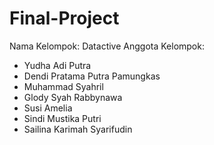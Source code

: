 # Final-Project
Nama Kelompok: Datactive
Anggota Kelompok:
- Yudha Adi Putra
- Dendi Pratama Putra Pamungkas
- Muhammad Syahril
- Glody Syah Rabbynawa
- Susi Amelia
- Sindi Mustika Putri
- Sailina Karimah Syarifudin

